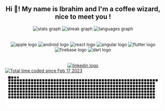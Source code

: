   <h2 align="center">Hi 👋! My name is Ibrahim and I'm a coffee wizard, nice to meet you ! </h2>

 <div align="center">
  <img src="https://ghreadmestatsfork.vercel.app/api?username=Kemorave&hide_title=false&hide_rank=true&show_icons=true&include_all_commits=true&count_private=true&disable_animations=false&theme=github_dark&locale=en&hide_border=true" height="150" alt="stats graph"  />
  <img src="https://streak-stats.demolab.com?user=Kemorave&locale=en&mode=daily&theme=github_dark&hide_border=true&border_radius=5" height="150" alt="streak graph"  />
  <img src="https://ghreadmestatsfork.vercel.app/api/top-langs?username=Kemorave&locale=en&hide_title=false&layout=compact&card_width=320&langs_count=5&theme=github_dark&hide_border=true" height="150" alt="languages graph"  />
</div>

 <br>
 <br>

<div align="center">
  <img src="https://cdn.jsdelivr.net/gh/devicons/devicon/icons/javascript/javascript-original.svg" height="30" width="42" alt="apple logo"  />
  <img src="https://cdn.jsdelivr.net/gh/devicons/devicon/icons/typescript/typescript-original.svg" height="30" width="42" alt="android logo"  />
  <img src="https://cdn.jsdelivr.net/gh/devicons/devicon/icons/react/react-original-wordmark.svg" height="30" width="42" alt="react logo"  />
  <img src="https://cdn.jsdelivr.net/gh/devicons/devicon/icons/angularjs/angularjs-original.svg" height="30" width="42" alt="angular logo"  />
  <img src="https://cdn.jsdelivr.net/gh/devicons/devicon/icons/flutter/flutter-original.svg" height="30" width="42" alt="flutter logo"  />
  <img src="https://cdn.jsdelivr.net/gh/devicons/devicon/icons/firebase/firebase-plain.svg" height="30" width="42" alt="firebase logo"  />   
  <img src="https://cdn.jsdelivr.net/gh/devicons/devicon/icons/dart/dart-original.svg" height="30" width="42" alt="dart logo"  />    
    

</div>
 <br>
 <br>

<div align="center" style="display:flex;flex-direction:column" margin="10px;">
  <a href="https://www.linkedin.com/in/ibrahim-dirar-482270206/" target="_blank">
    <img src="https://img.shields.io/static/v1?message=LinkedIn&logo=linkedin&label=&color=0077B5&logoColor=white&labelColor=&style=for-the-badge" height="35" alt="linkedin logo"  />
  </a>
 
</div> 
 <a href="https://wakatime.com/@c05bbd6d-0ce8-47f5-a52f-4e8f4f1a94a7"><img src="https://wakatime.com/badge/user/c05bbd6d-0ce8-47f5-a52f-4e8f4f1a94a7.svg" alt="Total time coded since Feb 17 2023" /></a>
<picture>
  <source media="(prefers-color-scheme: dark)" srcset="https://raw.githubusercontent.com/Kemorave/Kemorave/output/github-contribution-grid-snake-dark.svg">
  <source media="(prefers-color-scheme: light)" srcset="https://raw.githubusercontent.com/Kemorave/Kemorave/output/github-contribution-grid-snake.svg">
  <img alt="github contribution grid snake animation" src="https://raw.githubusercontent.com/Kemorave/Kemorave/output/github-contribution-grid-snake.svg">
</picture>

